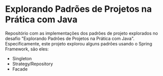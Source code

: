 # Explorando Padrões de Projetos na Prática com Java

Repositório com as implementações dos padrões de projeto explorados no desafio "Explorando Padrões de Projetos na Prática com Java". Especificamente, este projeto explorou alguns padrões usando o Spring Framework, são eles:
- Singleton
- Strategy/Repository
- Facade
